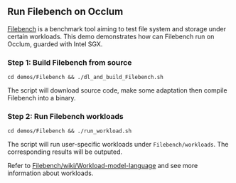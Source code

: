 ## Run Filebench on Occlum

[Filebench](https://github.com/Filebench/Filebench) is a benchmark tool aiming to test file system and storage under certain workloads. This demo demonstrates how can Filebench run on Occlum, guarded with Intel SGX.

### Step 1: Build Filebench from source

```
cd demos/Filebench && ./dl_and_build_Filebench.sh
```

The script will download source code, make some adaptation then compile Filebench into a binary.

### Step 2: Run Filebench workloads

```
cd demos/Filebench && ./run_workload.sh
```

The script will run user-specific workloads under `Filebench/workloads`. The corresponding results will be outputed.

Refer to [Filebench/wiki/Workload-model-language](https://github.com/Filebench/Filebench/wiki/Workload-model-language) and see more information about workloads.
